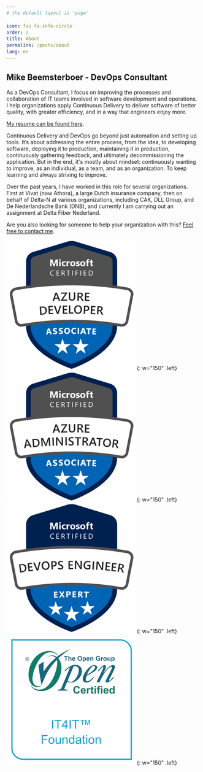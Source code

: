 ```yaml
---
# the default layout is 'page'

icon: fas fa-info-circle
order: 2
title: About
permalink: /posts/about
lang: en
---
```


## Mike Beemsterboer - DevOps Consultant

As a DevOps Consultant, I focus on improving the processes and collaboration of
IT teams involved in software development and operations. I help organizations
apply Continuous Delivery to deliver software of better quality, with greater
efficiency, and in a way that engineers enjoy more.

[My resume can be found here](/about/resume).

Continuous Delivery and DevOps go beyond just automation and setting up tools.
It’s about addressing the entire process, from the idea, to developing software,
deploying it to production, maintaining it in production, continuously gathering
feedback, and ultimately decommissioning the application. But in the end, it's
mostly about mindset: continuously wanting to improve, as an individual, as a
team, and as an organization. To keep learning and always striving to improve.

Over the past years, I have worked in this role for several organizations.
First at Vivat (now Athora), a large Dutch insurance company, then on behalf of
Delta-N at various organizations, including CAK, DLL Group, and De Nederlandsche
Bank (DNB), and currently I am carrying out an assignment at Delta Fiber Nederland.

Are you also looking for someone to help your organization with this?
[Feel free to contact me](mailto:info@mikebeemsterboer.nl).


![Azure Developer](/assets/img/certifications/azure-developer-associate-600x600.png){: w="150" .left}
![Azure Administrator](/assets/img/certifications/azure-administrator-associate-600x600.png){: w="150" .left}
![Azure DevOps](/assets/img/certifications/azure-devops-engineer-expert-600x600.png){: w="150" .left}
![IT4IT Foundation](/assets/img/certifications/badge-it4it-foundation.png){: w="150" .left}
